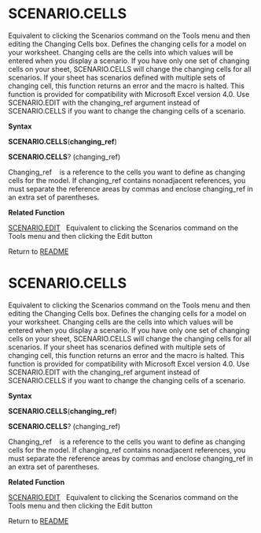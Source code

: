 # SCENARIO.CELLS

Equivalent to clicking the Scenarios command on the Tools menu and then
editing the Changing Cells box. Defines the changing cells for a model
on your worksheet. Changing cells are the cells into which values will
be entered when you display a scenario. If you have only one set of
changing cells on your sheet, SCENARIO.CELLS will change the changing
cells for all scenarios. If your sheet has scenarios defined with
multiple sets of changing cell, this function returns an error and the
macro is halted. This function is provided for compatibility with
Microsoft Excel version 4.0. Use SCENARIO.EDIT with the changing\_ref
argument instead of SCENARIO.CELLS if you want to change the changing
cells of a scenario.

**Syntax**

**SCENARIO.CELLS**(**changing\_ref**)

**SCENARIO.CELLS**? (changing\_ref)

Changing\_ref&nbsp;&nbsp;&nbsp;&nbsp;is a reference to the cells you
want to define as changing cells for the model. If changing\_ref
contains nonadjacent references, you must separate the reference areas
by commas and enclose changing\_ref in an extra set of parentheses.

**Related Function**

[SCENARIO.EDIT](SCENARIO.EDIT.md)&nbsp;&nbsp;&nbsp;Equivalent to clicking the Scenarios
command on the Tools menu and then clicking the Edit button



Return to [README](README.md#S)

# SCENARIO.CELLS

Equivalent to clicking the Scenarios command on the Tools menu and then
editing the Changing Cells box. Defines the changing cells for a model
on your worksheet. Changing cells are the cells into which values will
be entered when you display a scenario. If you have only one set of
changing cells on your sheet, SCENARIO.CELLS will change the changing
cells for all scenarios. If your sheet has scenarios defined with
multiple sets of changing cell, this function returns an error and the
macro is halted. This function is provided for compatibility with
Microsoft Excel version 4.0. Use SCENARIO.EDIT with the changing\_ref
argument instead of SCENARIO.CELLS if you want to change the changing
cells of a scenario.

**Syntax**

**SCENARIO.CELLS**(**changing\_ref**)

**SCENARIO.CELLS**? (changing\_ref)

Changing\_ref&nbsp;&nbsp;&nbsp;&nbsp;is a reference to the cells you
want to define as changing cells for the model. If changing\_ref
contains nonadjacent references, you must separate the reference areas
by commas and enclose changing\_ref in an extra set of parentheses.

**Related Function**

[SCENARIO.EDIT](SCENARIO.EDIT.md)&nbsp;&nbsp;&nbsp;Equivalent to clicking the Scenarios
command on the Tools menu and then clicking the Edit button



Return to [README](README.md#S)

